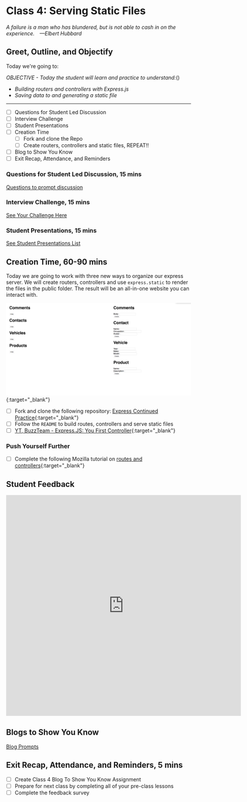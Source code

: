 # Class 4: Serving Static Files

<!-- ! HIDE FROM STUDENT; INSTRUCTOR ONLY CONTENT -->
<!-- ## Instructor Only Content - HIDE FROM STUDENTS -->

<!-- ! END INSTRUCTOR ONLY CONTENT -->

*A failure is a man who has blundered, but is not able to cash in on the experience. —Elbert Hubbard*

## Greet, Outline, and Objectify

<!-- SMART: Specific, Measurable, Attainable, Relevant, and Timely. -->
<!-- https://examples.yourdictionary.com/well-written-examples-of-learning-objectives.html -->

Today we're going to:
  
*OBJECTIVE - Today the student will learn and practice to understand:*()

* *Building routers and controllers with Express.js*
* *Saving data to and generating a static file*

*****

- [ ] Questions for Student Led Discussion
- [ ] Interview Challenge
- [ ] Student Presentations
- [ ] Creation Time
    - [ ]  Fork and clone the Repo
    - [ ]  Create routers, controllers and static files, REPEAT!!
- [ ] Blog to Show You Know
- [ ] Exit Recap, Attendance, and Reminders

### Questions for Student Led Discussion, 15 mins
<!-- This section should be structured with the 5E model: https://lesley.edu/article/empowering-students-the-5e-model-explained -->

[Questions to prompt discussion](./../additionalResources/questionsForDiscussion/qfd-class-4.md)

### Interview Challenge, 15 mins
<!-- The last two E happen here: elaborate and evaluate  -->
<!-- this sections should have a challenge that can be solved with the skills they've learned since their last class. -->
<!-- ! HIDDEN CONTENT: INSTRUCTOR ONLY -->
[See Your Challenge Here](./../additionalResources/interviewChallenges.md)
<!-- ! END HIDDEN CONTENT: INSTRUCTOR ONLY -->

### Student Presentations, 15 mins

[See Student Presentations List](./../additionalResources/studentPresentations.md)

## Creation Time, 60-90 mins

Today we are going to work with three new ways to organize our express server. We will create routers, controllers and use `express.static` to render the files in the public folder. The result will be an all-in-one website you can interact with.

![express-static-files-example-screenshot](./../images/express-static-files-example-screenshot.png){:target="_blank"}

- [ ] Fork and clone the following repository: [Express Continued Practice](https://github.com/AustinCodingAcademy/311_wk2_day2_express-continued){:target="_blank"}
- [ ] Follow the `README` to build routes, controllers and serve static files
- [ ] [YT, BuzzTeam - Express.JS: You First Controller](https://youtu.be/R30BJ-XBthI){:target="_blank"}

<!-- ! Video Content:  (width="655" height="368", ratio 1.77) -->

### Push Yourself Further

- [ ] Complete the following Mozilla tutorial on [routes and controllers](https://developer.mozilla.org/en-US/docs/Learn/Server-side/Express_Nodejs/routes){:target="_blank"}

## Student Feedback

<iframe src="https://docs.google.com/forms/d/e/1FAIpQLSd85nNCk_MdnaXCsX7fWl3vYgcqvozzlK2cKq26d2g67Zh8Kg/viewform?embedded=true" width="640" height="600" frameborder="0" marginheight="0" marginwidth="0">Loading…</iframe>

## Blogs to Show You Know

[Blog Prompts](./../additionalResources/blogPrompts.md)

## Exit Recap, Attendance, and Reminders, 5 mins


- [ ] Create Class 4 Blog To Show You Know Assignment
- [ ] Prepare for next class by completing all of your pre-class lessons
- [ ] Complete the feedback survey

<!-- <iframe id="openedx-zollege" src="https://openedx.zollege.com/feedback" style="width: 100%; height: 500px; border: 0">Browser not compatible.</iframe>
<script src="https://openedx.zollege.com/assets/index.js" type="application/javascript"></script> -->

<!-- TODO Create 3 question exit questions -->

<!-- TODO INSERT Student Feedback From -->

<!-- TODO INSERT *HIDDEN* Instructor Feedback Form -->
